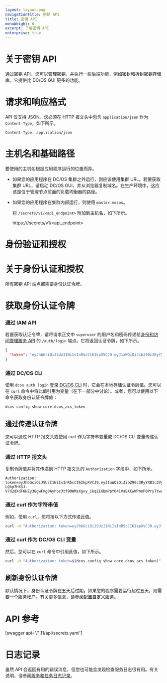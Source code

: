 ```yaml
---
layout: layout.pug
navigationTitle: 密钥 API
title: 密钥 API
menuWeight: 6
excerpt: 了解密钥 API
enterprise: true
---
```



# 关于密钥 API

通过密钥 API，您可以管理密钥，并执行一些后端功能，例如密封和拆封密钥存储库。它提供比 DC/OS GUI 更多的功能。

# 请求和响应格式

API 仅支持 JSON。您必须在 HTTP 报文头中包含 `application/json` 作为 `Content-Type`，如下所示。

    Content-Type: application/json


# 主机名和基础路径

要使用的主机名根据应用程序运行的位置而异。

* 如果您的应用程序在 DC/OS 集群之外运行，则应该使用集群 URL。若要获取集群 URL，请启动 DC/OS GUI，并从浏览器复制域名。在生产环境中，这应该是位于管理节点前面的负载均衡器的路径。

* 如果您的应用程序在集群内部运行，则使用 `master.mesos`。

  将 `/secrets/v1/<api_endpoint>` 附加到主机名，如下所示。

     https://<host-name-or-ip>/secrets/v1/<api_endpoint>


# 身份验证和授权

# 关于身份认证和授权

所有密钥 API 端点都需要身份认证令牌。

# 获取身份认证令牌

### 通过 IAM API

若要获取认证令牌，请将请求正文中 `superuser` 的用户名和密码传递给[身份和访问管理服务 API](/cn/1.11/security/ent/iam-api/) 的 `/auth/login` 端点。它将返回认证令牌，如下所示。

```json
{
  "token": "eyJhbGciOiJSUzI1NiIsInR5cCI6IkpXVCJ9.eyJ1aWQiOiJib290c3RyYXB1c2VyIiwiZXhwIjoxNDgyNjE1NDU2fQ.j3_31keWvK15shfh_BII7w_10MgAj4ay700Rub5cfNHyIBrWOXbedxdKYZN6ILW9vLt3t5uCAExOOFWJkYcsI0sVFcM1HSV6oIBvJ6UHAmS9XPqfZoGh0PIqXjE0kg0h0V5jjaeX15hk-LQkp7HXSJ-V7d2dXdF6HZy3GgwFmg0Ayhbz3tf9OWMsXgvy_ikqZEKbmPpYO41VaBXCwWPmnP0PryTtwaNHvCJo90ra85vV85C02NEdRHB7sqe4lKH_rnpz980UCmXdJrpO4eTEV7FsWGlFBuF5GAy7_kbAfi_1vY6b3ufSuwiuOKKunMpas9_NfDe7UysfPVHlAxJJgg"
}
```

### 通过 DC/OS CLI

使用 `dcos auth login` 登录 [DC/OS CLI](/cn/1.11/cli/) 时，它会在本地存储认证令牌值。您可以在 `curl` 命令中将此值引用为变量（在下一部分中讨论）。或者，您可以使用以下命令获取身份认证令牌值：

```bash
dcos config show core.dcos_acs_token
```

## 通过传递认证令牌

您可以通过 HTTP 报文头或使用 curl 作为字符串变量或 DC/OS CLI 变量传递认证令牌。

### 通过 HTTP 报文头

复制令牌值并将其传递到 HTTP 报文头的 `Authorization` 字段中，如下所示。

```http
Authorization: token=eyJhbGciOiJSUzI1NiIsInR5cCI6IkpXVCJ9.eyJ1aWQiOiJib290c3RyYXB1c2VyIiwiZXhwIjoxNDgyNjE1NDU2fQ.j3_31keWvK15shfh_BII7w_10MgAj4ay700Rub5cfNHyIBrWOXbedxdKYZN6ILW9vLt3t5uCAExOOFWJkYcsI0sVFcM1HSV6oIBvJ6UHAmS9XPqfZoGh0PIqXjE0kg0h0V5jjaeX15hk-LQkp7HXSJ-V7d2dXdF6HZy3GgwFmg0Ayhbz3tf9OWMsXgvy_ikqZEKbmPpYO41VaBXCwWPmnP0PryTtwaNHvCJo90ra85vV85C02NEdRHB7sqe4lKH_rnpz980UCmXdJrpO4eTEV7FsWGlFBuF5GAy7_kbAfi_1vY6b3ufSuwiuOKKunMpas9_NfDe7UysfPVHlAxJJgg
```

### 通过 curl 作为字符串值

例如，使用 `curl`，您将按以下方式传递此值。

```bash
curl -H "Authorization: token=eyJhbGciOiJSUzI1NiIsInR5cCI6IkpXVCJ9.eyJ1aWQiOiJib290c3RyYXB1c2VyIiwiZXhwIjoxNDgyNjE1NDU2fQ.j3_31keWvK15shfh_BII7w_10MgAj4ay700Rub5cfNHyIBrWOXbedxdKYZN6ILW9vLt3t5uCAExOOFWJkYcsI0sVFcM1HSV6oIBvJ6UHAmS9XPqfZoGh0PIqXjE0kg0h0V5jjaeX15hk-LQkp7HXSJ-V7d2dXdF6HZy3GgwFmg0Ayhbz3tf9OWMsXgvy_ikqZEKbmPpYO41VaBXCwWPmnP0PryTtwaNHvCJo90ra85vV85C02NEdRHB7sqe4lKH_rnpz980UCmXdJrpO4eTEV7FsWGlFBuF5GAy7_kbAfi_1vY6b3ufSuwiuOKKunMpas9_NfDe7UysfPVHlAxJJgg"
```

### 通过 curl 作为 DC/OS CLI 变量

然后，您可以在 `curl` 命令中引用此值，如下所示。

```bash
curl -H "Authorization: token=$(dcos config show core.dcos_acs_token)"
```

## 刷新身份认证令牌

默认情况下，身份认证令牌在五天后过期。如果您的程序需要运行超过五天，则需要一个服务帐户。有关更多信息，请参阅[配置自定义服务](/cn/1.11/security/ent/service-auth/custom-service-auth/)。


# API 参考

[swagger api='/1.11/api/secrets.yaml']


# 日志记录

虽然 API 会返回有用的错误消息，但您也可能会发现检查服务日志很有用。有关说明，请参阅[服务和任务日志记录](/cn/1.11/monitoring/logging/)。
